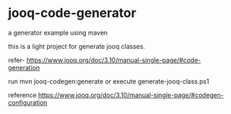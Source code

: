 # jooq-code-generator
a generator example using maven

this is a light project for generate jooq classes.


refer- https://www.jooq.org/doc/3.10/manual-single-page/#code-generation

run
mvn jooq-codegen:generate 
or execute
generate-jooq-class.ps1

reference
https://www.jooq.org/doc/3.10/manual-single-page/#codegen-configuration
